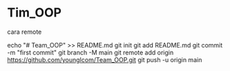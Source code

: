 # Tim_OOP

cara remote 

echo "# Team_OOP" >> README.md
git init
git add README.md
git commit -m "first commit"
git branch -M main
git remote add origin https://github.com/youngIcom/Team_OOP.git
git push -u origin main
